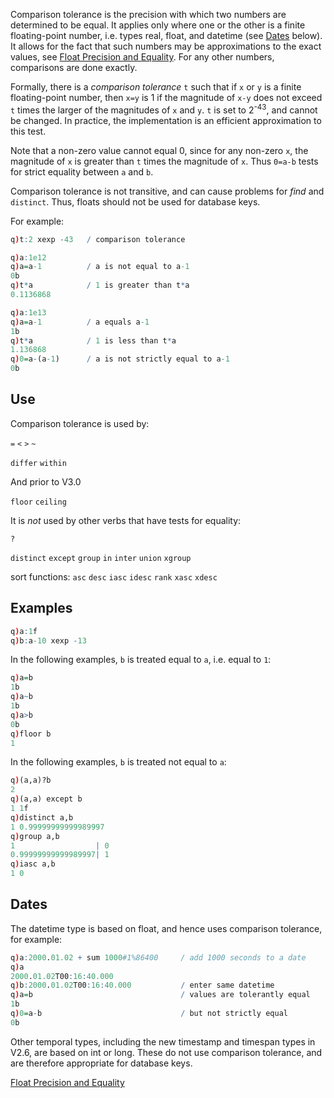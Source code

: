 Comparison tolerance is the precision with which two numbers are determined to be equal. It applies only where one or the other is a finite floating-point number, i.e. types real, float, and datetime (see [Dates](#Dates) below). It allows for the fact that such numbers may be approximations to the exact values, see [Float Precision and Equality](cookbook/float-precision). For any other numbers, comparisons are done exactly.

Formally, there is a _comparison tolerance_ `t` such that if `x` or `y` is a finite floating-point number, then `x=y` is 1 if the magnitude of `x-y` does not exceed `t` times the larger of the magnitudes of `x` and `y`. `t` is set to 2<sup>-43</sup>, and cannot be changed. In practice, the implementation is an efficient approximation to this test.

Note that a non-zero value cannot equal 0, since for any non-zero `x`, the magnitude of `x` is greater than `t` times the magnitude of `x`. Thus `0=a-b` tests for strict equality between `a` and `b`.

Comparison tolerance is not transitive, and can cause problems for _find_ and `distinct`. Thus, floats should not be used for database keys.

For example:
```q
q)t:2 xexp -43   / comparison tolerance

q)a:1e12
q)a=a-1          / a is not equal to a-1
0b
q)t*a            / 1 is greater than t*a
0.1136868

q)a:1e13
q)a=a-1          / a equals a-1
1b
q)t*a            / 1 is less than t*a
1.136868
q)0=a-(a-1)      / a is not strictly equal to a-1
0b
```


## Use

Comparison tolerance is used by:
  
`=` `<` `>` `~`

`differ` `within`

And prior to V3.0
  
`floor` `ceiling`

It is _not_ used by other verbs that have tests for equality:
  
`?`

`distinct` `except` `group` `in` `inter` `union` `xgroup`

sort functions: `asc` `desc` `iasc` `idesc` `rank` `xasc` `xdesc`


## Examples
```q
q)a:1f
q)b:a-10 xexp -13
```
In the following examples, `b` is treated equal to `a`, i.e. equal to `1`:
```q
q)a=b
1b
q)a~b
1b
q)a>b
0b
q)floor b
1
```
In the following examples, `b` is treated not equal to `a`:
```q
q)(a,a)?b
2
q)(a,a) except b
1 1f
q)distinct a,b
1 0.99999999999989997
q)group a,b
1                  | 0
0.99999999999989997| 1
q)iasc a,b
1 0
```


## Dates

The datetime type is based on float, and hence uses comparison tolerance, for example:
```q
q)a:2000.01.02 + sum 1000#1%86400     / add 1000 seconds to a date
q)a
2000.01.02T00:16:40.000
q)b:2000.01.02T00:16:40.000           / enter same datetime
q)a=b                                 / values are tolerantly equal
1b
q)0=a-b                               / but not strictly equal
0b
```
Other temporal types, including the new timestamp and timespan types in V2.6, are based on int or long. These do not use comparison tolerance, and are therefore appropriate for database keys.

<i class="fa fa-hand-o-right"></i> [Float Precision and Equality](float-precision)
